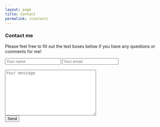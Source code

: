 ```yaml
---
layout: page
title: Contact
permalink: /contact/
---
```


### Contact me

Please feel free to fill out the text boxes below if you have any questions or comments for me! 

<form id="contactform" method="POST">
    <input type="text" name="name" placeholder="Your name">
    <input type="email" name="_replyto" placeholder="Your email">
	<input type="hidden" name="_subject" value="Website contact" />
	<br> <br>
    <textarea style="width:300px; height:150px;" name="message" placeholder="Your message"></textarea>
	<input type="text" name="_gotcha" style="display:none" />
	<br>
    <input type="submit" value="Send">
	<input type="hidden" name="_next" value="//www.spence.io/thanks" />
</form>
<script>
    var contactform =  document.getElementById('contactform');
    contactform.setAttribute('action', '//formspree.io/' + 'Spencer.R.Wood' + '@' + 'gmail' + '.' + 'com');
</script>

